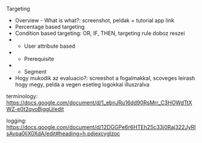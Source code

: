 Targeting
- Overview - What is what?: screenshot, peldak + tutorial app link
- Percentage based targeting
- Condition based targeting: OR, IF, THEN, targeting rule doboz reszei
- - User attribute based
- - Prerequisite
- - Segment
- Hogy mukodik az evaluacio?: screeshot a fogalmakkal, scoveges leirash hogy megy, pelda a vegen esetleg logokkal illuszralva

terminology: https://docs.google.com/document/d/1_ebnJRu16dd90RsMrr_C3HOWdTtXWZ-e0t2qyoBjggU/edit

logging: https://docs.google.com/document/d/12DGGPe6r6HTEh25c33j0Raj322JyRIsAvpa0ljX0XdA/edit#heading=h.pdjexcyglzoc